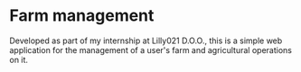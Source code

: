 # Farm management
Developed as part of my internship at Lilly021 D.O.O., this is a simple web application for the management of a user's farm and agricultural operations on it.
